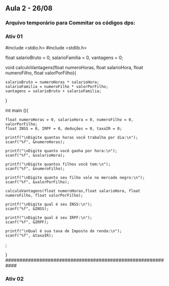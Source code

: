 ## Aula 2 - 26/08

### Arquivo temporário para Commitar os códigos dps:

### Ativ 01

#include <stdio.h>
#include <stdlib.h>

 float salarioBruto = 0, salarioFamilia = 0, vantagens = 0;

 void calculoVantagens(float numeroHoras, float salarioHora, float numeroFilho, float valorPorFilho){

    salarioBruto = numeroHoras * salarioHora;
    salarioFamilia = numeroFilho * valorPorFilho;
    vantagens = salarioBruto + salarioFamilia;
 }

int main (){

    float numeroHoras = 0, salarioHora = 0, numeroFilho = 0, valorPorFilho;
    float INSS = 0, IRPF = 0, deduções = 0, taxaIR = 0;

    printf("\nDigite quantas horas você trabalha por dia:\n");
    scanf("%f", &numeroHoras);

    printf("\nDigite quanto você ganha por hora:\n");
    scanf("%f", &salarioHora);

    printf("\nDigite quantos filhos você tem:\n");
    scanf("%f", &numeroFilho);

    printf("\nDigite quanto seu filho vale no mercado negro:\n");
    scanf("%f", &valorPorFilho);

    calculoVantagens(float numeroHoras,float salarioHora, float numeroFilho, float valorPorFilho);
    
    printf("\nDigite qual é seu INSS:\n");
    scanf("%f", &INSS);
    
    printf("\nDigite qual é seu IRPF:\n");
    scanf("%f", &IRPF);
    
    printf("\nQual é sua taxa de Imposto de renda:\n");
    scanf("%f", &taxaIR);
    
    
;
    
}
############################################################

### Ativ 02
